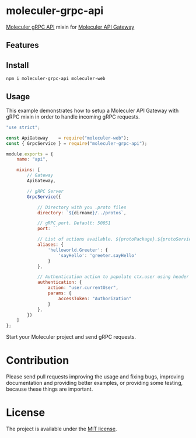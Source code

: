 # moleculer-grpc-api

[Moleculer gRPC API](https://grpc.io/) mixin for [Moleculer API Gateway](https://github.com/moleculerjs/moleculer-web)

## Features

## Install
```
npm i moleculer-grpc-api moleculer-web
```

## Usage
This example demonstrates how to setup a Moleculer API Gateway with gRPC mixin in order to handle incoming gRPC requests.

```js
"use strict";

const ApiGateway 	= require("moleculer-web");
const { GrpcService } = require("moleculer-grpc-api");

module.exports = {
    name: "api",

    mixins: [
        // Gateway
        ApiGateway,

        // gRPC Server
        GrpcService({

            // Directory with you .proto files
            directory: `${dirname}/../protos`,

            // gRPC port. Default: 50051
            port: ``

            // List of actions available. ${protoPackage}.${protoService}/${serviceName}: ${moleculerService}.${moculerAction}
            aliases: {
                'helloworld.Greeter': {
                    'sayHello': 'greeter.sayHello'
                }
            },

            // Authentication action to populate ctx.user using header
            authentication: {
                action: "user.currentUser",
                params: {
                    accessToken: "Authorization"
                }
            },
        })
    ]
};

```

Start your Moleculer project and send gRPC requests.

# Contribution
Please send pull requests improving the usage and fixing bugs, improving documentation and providing better examples, or providing some testing, because these things are important.

# License
The project is available under the [MIT license](https://tldrlegal.com/license/mit-license).
